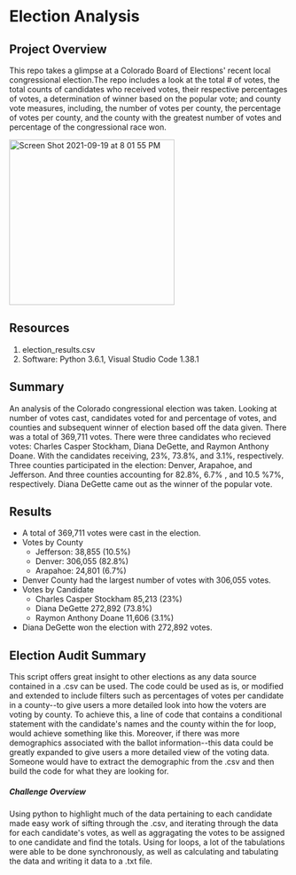 
# Election Analysis
## Project Overview

This repo takes a glimpse at a Colorado Board of Elections' recent local congressional election.The repo includes a look at the total # of votes, the total counts of candidates who received votes, their respective percentages of votes, a determination of winner based on the popular vote; and county vote measures, including, the number of votes per county, the percentage of votes per county, and the county with the greatest number of votes and percentage of the congressional race won. 

<img width="298" alt="Screen Shot 2021-09-19 at 8 01 55 PM" src="https://user-images.githubusercontent.com/89168119/133947545-762bd03a-9c5e-4d6d-a2c7-ed0f8614c557.png">

## Resources

1. election_results.csv 
2. Software: Python 3.6.1, Visual Studio Code 1.38.1

## Summary 

An analysis of the Colorado congressional election was taken. Looking at number of votes cast, candidates voted for and percentage of votes, and counties and subsequent winner of election based off the data given. There was a total of 369,711 votes. There were three candidates who recieved votes: Charles Casper Stockham, Diana DeGette, and Raymon Anthony Doane. With the candidates receiving, 23%, 73.8%, and 3.1%, respectively. Three counties participated in the election: Denver, Arapahoe, and Jefferson. And three counties accounting for 82.8%, 6.7% , and 10.5 %7%, respectively. Diana DeGette came out as the winner of the popular vote. 

## Results

- A total of 369,711 votes were cast in the election. 
- Votes by County
  - Jefferson: 38,855 (10.5%)
  - Denver: 306,055 (82.8%)
  - Arapahoe: 24,801 (6.7%)
- Denver County had the largest number of votes with 306,055 votes. 
- Votes by Candidate
  - Charles Casper Stockham 85,213 (23%)
  - Diana DeGette 272,892 (73.8%)
  - Raymon Anthony Doane 11,606 (3.1%)
- Diana DeGette won the election with 272,892 votes. 

## Election Audit Summary

This script offers great insight to other elections as any data source contained in a .csv can be used. The code could be used as is, or modified and extended to include filters such as percentages of votes per candidate in a county--to give users a more detailed look into how the voters are voting by county. To achieve this, a line of code that contains a conditional statement with the candidate's names and the county within the for loop, would achieve something like this. Moreover, if there was more demographics associated with the ballot information--this data could be greatly expanded to give users a more detailed view of the voting data. Someone would have to extract the demographic from the .csv and then build the code for what they are looking for.

##### Challenge Overview 

Using python to highlight much of the data pertaining to each candidate made easy work of sifting through the .csv, and iterating through the data for each candidate's votes, as well as aggragating the votes to be assigned to one candidate and find the totals. Using for loops, a lot of the tabulations were able to be done synchronously, as well as calculating and tabulating the data and writing it data to a .txt file.  
